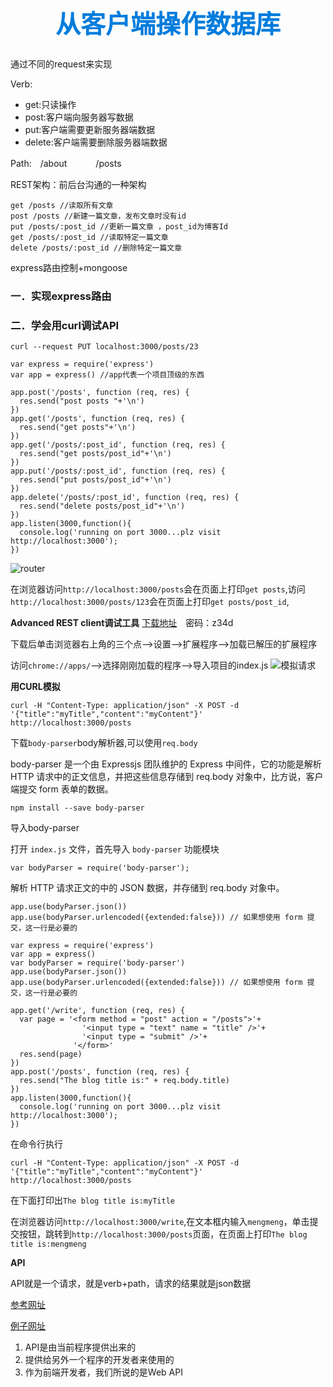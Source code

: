 <h1 style="font-size: 40px;text-align:center;color: #007cdc;">
    从客户端操作数据库
</h1>
通过不同的request来实现

Verb:
- get:只读操作
- post:客户端向服务器写数据
- put:客户端需要更新服务器端数据
- delete:客户端需要删除服务器端数据

Path:　/about  　　　/posts

REST架构：前后台沟通的一种架构

```
get /posts //读取所有文章
post /posts //新建一篇文章，发布文章时没有id
put /posts/:post_id //更新一篇文章 ，post_id为博客Id
get /posts/:post_id //读取特定一篇文章
delete /posts/:post_id //删除特定一篇文章
```
express路由控制+mongoose

### 一．实现express路由
### 二．学会用curl调试API
```
curl --request PUT localhost:3000/posts/23
```
```
var express = require('express')
var app = express() //app代表一个项目顶级的东西

app.post('/posts', function (req, res) {
  res.send("post posts "+'\n')
})
app.get('/posts', function (req, res) {
  res.send("get posts"+'\n')
})
app.get('/posts/:post_id', function (req, res) {
  res.send("get posts/post_id"+'\n')
})
app.put('/posts/:post_id', function (req, res) {
  res.send("put posts/post_id"+'\n')
})
app.delete('/posts/:post_id', function (req, res) {
  res.send("delete posts/post_id"+'\n')
})
app.listen(3000,function(){
  console.log('running on port 3000...plz visit http://localhost:3000');
})
```
![router](http://odowb0dhc.bkt.clouddn.com/router.png)

在浏览器访问`http://localhost:3000/posts`会在页面上打印`get posts`,访问`http://localhost:3000/posts/123`会在页面上打印`get posts/post_id`,

**Advanced REST client调试工具**
[下载地址](http://pan.baidu.com/s/1c0vUnJi)　密码：z34d

下载后单击浏览器右上角的三个点-->设置-->扩展程序-->加载已解压的扩展程序　

访问`chrome://apps/`-->选择刚刚加载的程序-->导入项目的index.js
![模拟请求](http://odowb0dhc.bkt.clouddn.com/%E6%A8%A1%E6%8B%9F%E8%AF%B7%E6%B1%82.png)

**用CURL模拟**
```
curl -H "Content-Type: application/json" -X POST -d '{"title":"myTitle","content":"myContent"}' http://localhost:3000/posts
```
下载`body-parser`body解析器,可以使用`req.body`

body-parser 是一个由 Expressjs 团队维护的 Express 中间件，它的功能是解析 HTTP 请求中的正文信息，并把这些信息存储到 req.body 对象中，比方说，客户端提交 form 表单的数据。
```
npm install --save body-parser
```
导入body-parser

打开 `index.js` 文件，首先导入 `body-parser` 功能模块
```
var bodyParser = require('body-parser');
```
解析 HTTP 请求正文的中的 JSON 数据，并存储到 req.body 对象中。
```
app.use(bodyParser.json())
app.use(bodyParser.urlencoded({extended:false})) // 如果想使用 form 提交，这一行是必要的
```
```
var express = require('express')
var app = express()
var bodyParser = require('body-parser')
app.use(bodyParser.json())
app.use(bodyParser.urlencoded({extended:false})) // 如果想使用 form 提交，这一行是必要的

app.get('/write', function (req, res) {
  var page = '<form method = "post" action = "/posts">'+
                '<input type = "text" name = "title" />'+
                '<input type = "submit" />'+
              '</form>'
  res.send(page)
})
app.post('/posts', function (req, res) {
  res.send("The blog title is:" + req.body.title)
})
app.listen(3000,function(){
  console.log('running on port 3000...plz visit http://localhost:3000');
})
```
在命令行执行
```
curl -H "Content-Type: application/json" -X POST -d '{"title":"myTitle","content":"myContent"}' http://localhost:3000/posts
```
在下面打印出`The blog title is:myTitle`

在浏览器访问`http://localhost:3000/write`,在文本框内输入`mengmeng`，单击提交按钮，跳转到`http://localhost:3000/posts`页面，在页面上打印`The blog title is:mengmeng`

**API**

API就是一个请求，就是verb+path，请求的结果就是json数据

[参考网址](https://en.wikipedia.org/wiki/Web_API)

[例子网址](https://developer.github.com/v3/)
1. API是由当前程序提供出来的
2. 提供给另外一个程序的开发者来使用的
3. 作为前端开发者，我们所说的是Web API

